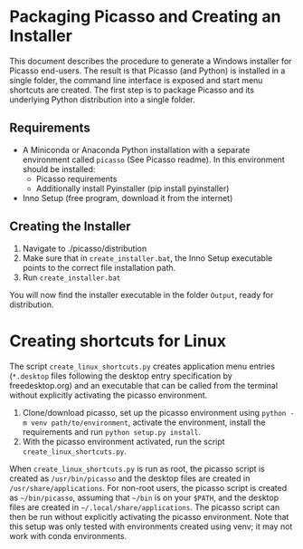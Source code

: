 # Packaging Picasso and Creating an Installer
This document describes the procedure to generate a Windows installer for Picasso end-users. The result is that Picasso (and Python) is installed in a single folder, the command line interface is exposed and start menu shortcuts are created. The first step is to package Picasso and its underlying Python distribution into a single folder.

## Requirements
- A Miniconda or Anaconda Python installation with a separate environment called `picasso` (See Picasso readme). In this environment should be installed:
  - Picasso requirements
  - Additionally install Pyinstaller (pip install pyinstaller)
- Inno Setup (free program, download it from the internet)

## Creating the Installer
1. Navigate to ./picasso/distribution
2. Make sure that in `create_installer.bat`, the Inno Setup executable points to the correct file installation path.
3. Run `create_installer.bat`

You will now find the installer executable in the folder `Output`, ready for distribution.

# Creating shortcuts for Linux
The script `create_linux_shortcuts.py` creates application menu entries (`*.desktop` files following the desktop entry specification by freedesktop.org) and an executable that can be called from the terminal without explicitly activating the picasso environment.

1. Clone/download picasso, set up the picasso environment using `python -m venv path/to/environment`, activate the environment, install the requirements and run `python setup.py install`.
2. With the picasso environment activated, run the script `create_linux_shortcuts.py`.

When `create_linux_shortcuts.py` is run as root, the picasso script is created as `/usr/bin/picasso` and the desktop files are created in `/usr/share/applications`.
For non-root users, the picasso script is created as `~/bin/picasso`, assuming that `~/bin` is on your `$PATH`, and the desktop files are created in `~/.local/share/applications`.
The picasso script can then be run without explicitly activating the picasso environment.
Note that this setup was only tested with environments created using venv; it may not work with conda environments.
